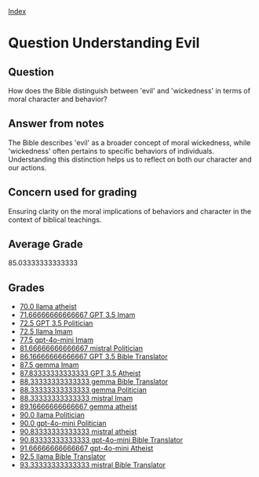 
[Index](../../index.md)
# Question Understanding Evil
## Question
How does the Bible distinguish between 'evil' and 'wickedness' in terms of moral character and behavior?

## Answer from notes
The Bible describes 'evil' as a broader concept of moral wickedness, while 'wickedness' often pertains to specific behaviors of individuals. Understanding this distinction helps us to reflect on both our character and our actions.

## Concern used for grading
Ensuring clarity on the moral implications of behaviors and character in the context of biblical teachings.

## Average Grade
85.03333333333333

## Grades
 * [70.0 llama atheist](../answers/llama_atheist/Understanding_Evil.md)
 * [71.66666666666667 GPT 3.5 Imam](../answers/GPT_3.5_Imam/Understanding_Evil.md)
 * [72.5 GPT 3.5 Politician](../answers/GPT_3.5_Politician/Understanding_Evil.md)
 * [72.5 llama Imam](../answers/llama_Imam/Understanding_Evil.md)
 * [77.5 gpt-4o-mini Imam](../answers/gpt-4o-mini_Imam/Understanding_Evil.md)
 * [81.66666666666667 mistral Politician](../answers/mistral_Politician/Understanding_Evil.md)
 * [86.16666666666667 GPT 3.5 Bible Translator](../answers/GPT_3.5_Bible_Translator/Understanding_Evil.md)
 * [87.5 gemma Imam](../answers/gemma_Imam/Understanding_Evil.md)
 * [87.83333333333333 GPT 3.5 Atheist](../answers/GPT_3.5_Atheist/Understanding_Evil.md)
 * [88.33333333333333 gemma Bible Translator](../answers/gemma_Bible_Translator/Understanding_Evil.md)
 * [88.33333333333333 gemma Politician](../answers/gemma_Politician/Understanding_Evil.md)
 * [88.33333333333333 mistral Imam](../answers/mistral_Imam/Understanding_Evil.md)
 * [89.16666666666667 gemma atheist](../answers/gemma_atheist/Understanding_Evil.md)
 * [90.0 llama Politician](../answers/llama_Politician/Understanding_Evil.md)
 * [90.0 gpt-4o-mini Politician](../answers/gpt-4o-mini_Politician/Understanding_Evil.md)
 * [90.83333333333333 mistral atheist](../answers/mistral_atheist/Understanding_Evil.md)
 * [90.83333333333333 gpt-4o-mini Bible Translator](../answers/gpt-4o-mini_Bible_Translator/Understanding_Evil.md)
 * [91.66666666666667 gpt-4o-mini Atheist](../answers/gpt-4o-mini_Atheist/Understanding_Evil.md)
 * [92.5 llama Bible Translator](../answers/llama_Bible_Translator/Understanding_Evil.md)
 * [93.33333333333333 mistral Bible Translator](../answers/mistral_Bible_Translator/Understanding_Evil.md)
